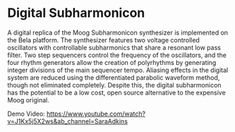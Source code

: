 # Digital Subharmonicon 

A digital replica of the Moog Subharmonicon synthesizer is implemented on the Bela platform. The synthesizer
features two voltage controlled oscillators with controllable subharmonics that share a resonant low
pass filter. Two step sequencers control the frequency of the oscillators, and the four rhythm generators
allow the creation of polyrhythms by generating integer divisions of the main sequencer tempo. Aliasing
effects in the digital system are reduced using the differentiated parabolic waveform method, though not
eliminated completely. Despite this, the digital subharmonicon has the potential to be a low cost, open
source alternative to the expensive Moog original.

Demo Video: https://www.youtube.com/watch?v=J1Kx5j5X2ws&ab_channel=SaraAdkins

